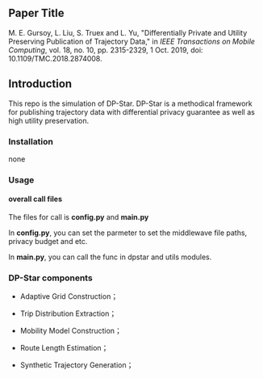 ## Paper Title

M. E. Gursoy, L. Liu, S. Truex and L. Yu, "Differentially Private and Utility Preserving Publication of Trajectory Data," in *IEEE Transactions on Mobile Computing*, vol. 18, no. 10, pp. 2315-2329, 1 Oct. 2019, doi: 10.1109/TMC.2018.2874008.

## Introduction

This repo is the simulation of DP-Star. DP-Star is a methodical framework for publishing trajectory data with differential privacy guarantee as well as high utility preservation.

### Installation

none

### Usage

#### overall call files

The files for call is **config.py** and **main.py**

In **config.py**, you can set the parmeter to set the middlewave file paths, privacy budget and etc.

In **main.py**, you can call the func in dpstar and utils modules.

### DP-Star components

- Adaptive Grid Construction；

- Trip Distribution Extraction；

- Mobility Model Construction；

- Route Length Estimation；

- Synthetic Trajectory Generation；
